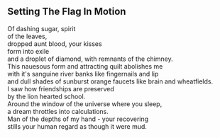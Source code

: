 Setting The Flag In Motion
--------------------------
Of dashing sugar, spirit  
of the leaves,  
dropped aunt blood, your kisses  
form into exile  
and a droplet of diamond, with remnants of the chimney.  
This nauesous form and attracting quilt abolishes me  
with it's sanguine river banks like fingernails and lip  
and dull shades of sunburst orange faucets like brain and wheatfields.  
I saw how friendships are preserved  
by the lion hearted school.  
Around the window of the universe where you sleep,  
a dream throttles into calculations.  
Man of the depths of my hand - your recovering  
stills your human regard as though it were mud.  
